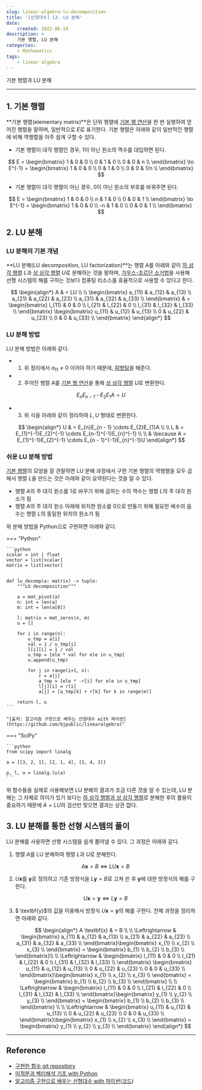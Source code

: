 ```yaml
---
slug: linear-algebra-lu-decomposition
title: '[선형대수] 13. LU 분해'
date:
    created: 2022-06-19
description: >
    기본 행렬, LU 분해
categories:
    - Mathematics
tags:
    - linear algebra
---
```


기본 행렬과 LU 분해  

<!-- more -->

---

## 1. 기본 행렬

**기본 행렬(elementary matrix)**은 단위 행렬에 [기본 행 연산](2022-05-23-linear_algebra_determinant.md/#_4)을 한 번 실행하여 얻어진 행렬을 말하며, 일반적으로 $E$로 표기한다. 기본 행렬은 아래와 같이 일반적인 행렬에 비해 역행렬을 아주 쉽게 구할 수 있다.  

- 기본 행렬이 대각 행렬인 경우, 1이 아닌 원소의 역수를 대입하면 된다.

$$
E = \begin{bmatrix}
1 & 0 & 0 \\
0 & 1 & 0 \\
0 & 0 & n \\
\end{bmatrix}
\to E^{-1} = \begin{bmatrix}
1 & 0 & 0 \\
0 & 1 & 0 \\
0 & 0 & 1/n \\
\end{bmatrix}
$$

- 기본 행렬이 대각 행렬이 아닌 경우, 0이 아닌 원소의 부호를 바꿔주면 된다.

$$
E = \begin{bmatrix}
1 & 0 & 0 \\
n & 1 & 0 \\
0 & 0 & 1 \\
\end{bmatrix}
\to E^{-1} = \begin{bmatrix}
1 & 0 & 0 \\
-n & 1 & 0 \\
0 & 0 & 1 \\
\end{bmatrix}
$$

## 2. LU 분해

### LU 분해의 기본 개념

**LU 분해(LU decomposition, LU factorization)**는 행렬 $A$를 아래와 같이 [하 삼각 행렬](2022-05-19-linear_algebra_various_matrix.md/#6) $L$과 [상 삼각 행렬](2022-05-19-linear_algebra_various_matrix.md/#6) $U$로 분해하는 것을 말하며, [가우스-조르단 소거법](2022-05-22-linear_algebra_linear_system.md/#-)을 사용해 선형 시스템의 해를 구하는 것보다 컴퓨팅 리소스를 효율적으로 사용할 수 있다고 한다.  

$$
\begin{align*}
A & = LU \\
\\
\begin{bmatrix}
a_{11} & a_{12} & a_{13} \\
a_{21} & a_{22} & a_{23} \\
a_{31} & a_{32} & a_{33} \\
\end{bmatrix} & = \begin{bmatrix}
l_{11} & 0 & 0 \\
l_{21} & l_{22} & 0 \\
l_{31} & l_{32} & l_{33} \\
\end{bmatrix}
\begin{bmatrix}
u_{11} & u_{12} & u_{13} \\
0 & u_{22} & u_{23} \\
0 & 0 & u_{33} \\
\end{bmatrix}
\end{align*}
$$

### LU 분해 방법

LU 분해 방법은 아래와 같다.  

- 1) 위 정리에서 $a_{11} \neq 0$ 이어야 하기 때문에, [피벗팅](2022-05-22-linear_algebra_linear_system.md/#_2)을 해준다.

- 2) 주어진 행렬 $A$를 [기본 행 연산](2022-05-01-linear_algebra_vector_scalar.md/#_4)을 통해 [상 삼각 행렬](2022-05-19-linear_algebra_various_matrix.md/#6) $U$로 변환한다.

$$
E_{n}E_{n-1} \cdots E_{2}E_{1}A = U
$$

- 3) 위 식을 아래와 같이 정리하여 $L, U$ 형태로 변환한다.

$$
\begin{align*}
U & = E_{n}E_{n - 1} \cdots E_{2}E_{1}A \\
\\
L & = E_{1}^{-1}E_{2}^{-1} \cdots E_{n-1}^{-1}E_{n}^{-1} \\
\\
& \because A = E_{1}^{-1}E_{2}^{-1} \cdots E_{n - 1}^{-1}E_{n}^{-1}U
\end{align*}
$$

### 쉬운 LU 분해 방법

[기본 행렬](#1)의 모양을 잘 관찰하면 LU 분해 과정에서 구한 기본 행렬의 역행렬을 모두 곱해서 행렬 $L$을 만드는 것은 아래와 같이 요약된다는 것을 알 수 있다.  

- 행렬 $A$의 주 대각 원소를 1로 바꾸기 위해 곱하는 수의 역수는 행렬 $L$의 주 대각 원소가 됨
- 행렬 $A$의 주 대각 원소 아래에 위치한 원소를 0으로 만들기 위해 필요한 배수의 음수는 행렬 $L$의 동일한 위치의 원소가 됨

위 분해 방법을 Python으로 구현하면 아래와 같다.  

=== "Python"

    ```python
    scalar = int | float
    vector = list[scalar]
    matrix = list[vector]


    def lu_decomp(a: matrix) -> tuple:
        """LU decomposition"""

        a = mat_pivot(a)
        n: int = len(a)
        m: int = len(a[0])

        l: matrix = mat_zeros(n, m)
        u = []

        for i in range(n):
            u_tmp = a[i]
            val = 1 / u_tmp[i]
            l[i][i] = 1 / val
            u_tmp = [ele * val for ele in u_tmp]
            u.append(u_tmp)

            for j in range(i+1, n):
                r = a[j]
                a_tmp = [ele * -r[i] for ele in u_tmp]
                l[j][i] = r[i]
                a[j] = [a_tmp[k] + r[k] for k in range(m)]

        return l, u
    ```

    ^[출처: 알고리즘 구현으로 배우는 선형대수 with 파이썬](https://github.com/bjpublic/linearalgebra)^

=== "SciPy"

    ```python
    from scipy import linalg

    a = [[3, 2, 1], [2, 1, 4], [1, 4, 2]]

    p, l, u = linalg.lu(a)
    ```

위 함수들을 실제로 사용해보면 LU 분해의 결과가 조금 다른 것을 알 수 있는데, LU 분해는 그 자체로 의미가 있기 보다는 [하 삼각 행렬과 상 삼각 행렬](2022-05-19-linear_algebra_various_matrix.md/#6)로 분해한 후의 활용이 중요하기 때문에 $A = LU$의 검산만 맞으면 결과는 상관 없다.  

## 3. LU 분해를 통한 선형 시스템의 풀이

LU 분해를 사용하면 선형 시스템을 쉽게 풀어낼 수 있다. 그 과정은 아래와 같다.  

1. 행렬 $A$를 LU 분해하여 행렬 $L$과 $U$로 분해한다.

    $$
    A \textbf{x} = B \Leftrightarrow LU \textbf{x} = B
    $$

1. $U \textbf{x}$를 $\textbf{y}$로 정의하고 기존 방정식을 $L \textbf{y} = B$로 고쳐 쓴 후 $\textbf{y}$에 대한 방정식의 해를 구한다.

    $$
    U \textbf{x} = \textbf{y} \Leftrightarrow L \textbf{y} = B
    $$

1. $ \textbf{y}$의 값을 이용해서 방정식 $U \textbf{x} = \textbf{y}$의 해를 구한다. 전체 과정을 정리하면 아래와 같다.

    $$
    \begin{align*}
    A \textbf{x} & = B \\
    \\
    \Leftrightarrow & \begin{bmatrix}
    a_{11} & a_{12} & a_{13} \\
    a_{21} & a_{22} & a_{23} \\
    a_{31} & a_{32} & a_{33} \\
    \end{bmatrix}\begin{bmatrix}
    x_{1} \\
    x_{2} \\
    x_{3} \\
    \end{bmatrix} = \begin{bmatrix}
    b_{1} \\
    b_{2} \\
    b_{3} \\
    \end{bmatrix}\\
    \\
    \Leftrightarrow & \begin{bmatrix}
    l_{11} & 0 & 0 \\
    l_{21} & l_{22} & 0 \\
    l_{31} & l_{32} & l_{33} \\
    \end{bmatrix}
    \begin{bmatrix}
    u_{11} & u_{12} & u_{13} \\
    0 & u_{22} & u_{23} \\
    0 & 0 & u_{33} \\
    \end{bmatrix}\begin{bmatrix}
    x_{1} \\
    x_{2} \\
    x_{3} \\
    \end{bmatrix} = \begin{bmatrix}
    b_{1} \\
    b_{2} \\
    b_{3} \\
    \end{bmatrix} \\
    \\
    \Leftrightarrow & \begin{bmatrix}
    l_{11} & 0 & 0 \\
    l_{21} & l_{22} & 0 \\
    l_{31} & l_{32} & l_{33} \\
    \end{bmatrix}\begin{bmatrix}
    y_{1} \\
    y_{2} \\
    y_{3} \\
    \end{bmatrix} = \begin{bmatrix}
    b_{1} \\
    b_{2} \\
    b_{3} \\
    \end{bmatrix} \\
    \\
    \Leftrightarrow & \begin{bmatrix}
    u_{11} & u_{12} & u_{13} \\
    0 & u_{22} & u_{23} \\
    0 & 0 & u_{33} \\
    \end{bmatrix}\begin{bmatrix}
    x_{1} \\
    x_{2} \\
    x_{3} \\
    \end{bmatrix} = \begin{bmatrix}
    y_{1} \\
    y_{2} \\
    y_{3} \\
    \end{bmatrix}
    \end{align*}
    $$

---
## Reference
- [구현한 함수 git repository](https://github.com/djccnt15/mathematics)
- [미적분과 벡터해석 기초 with Python](http://www.kyobobook.co.kr/product/detailViewKor.laf?mallGb=KOR&ejkGb=KOR&barcode=9791160735314)
- [알고리즘 구현으로 배우는 선형대수 with 파이썬](http://www.kyobobook.co.kr/product/detailViewKor.laf?mallGb=KOR&ejkGb=KOR&barcode=9791165921125)([코드](https://github.com/bjpublic/linearalgebra))